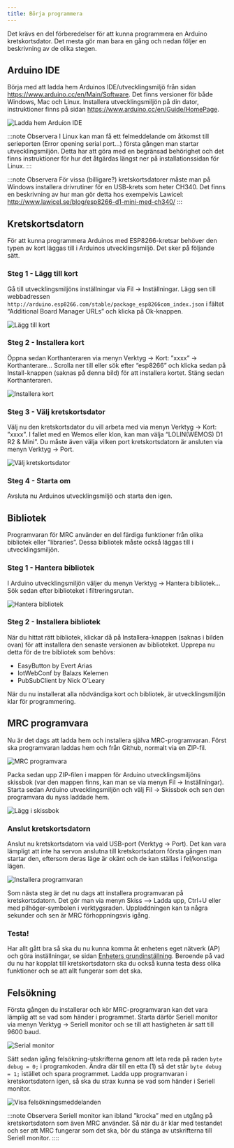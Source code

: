 ```yaml
---
title: Börja programmera
---
```

Det krävs en del förberedelser för att kunna programmera en Arduino kretskortsdator. Det mesta gör man bara en gång och nedan följer en beskrivning av de olika stegen.

## Arduino IDE
Börja med att ladda hem Arduinos IDE/utvecklingsmiljö från sidan https://www.arduino.cc/en/Main/Software. Det finns versioner för både Windows, Mac och Linux. Installera utvecklingsmiljön på din dator, instruktioner finns på sidan https://www.arduino.cc/en/Guide/HomePage.

![Ladda hem Arduion IDE](/img/mrc-sw01.png)

:::note Observera
I Linux kan man få ett felmeddelande om åtkomst till serieporten (Error opening serial port…) första gången man startar utvecklingsmiljön. Detta har att göra med en begränsad behörighet och det finns instruktioner för hur det åtgärdas längst ner på installationssidan för Linux.
:::

:::note Observera
För vissa (billigare?) kretskortsdatorer måste man på Windows installera drivrutiner för en USB-krets som heter CH340. Det finns en beskrivning av hur man gör detta hos exempelvis Lawicel: http://www.lawicel.se/blog/esp8266-d1-mini-med-ch340/
:::

## Kretskortsdatorn
För att kunna programmera Arduinos med ESP8266-kretsar behöver den typen av kort läggas till i Arduinos utvecklingsmiljö. Det sker på följande sätt.

### Steg 1 - Lägg till kort
Gå till utvecklingsmiljöns inställningar via Fil -> Inställningar. Lägg sen till webbadressen `http://arduino.esp8266.com/stable/package_esp8266com_index.json` i fältet “Additional Board Manager URLs” och klicka på Ok-knappen.

![Lägg till kort](/img/mrc-sw02.png)

### Steg 2 - Installera kort
Öppna sedan Korthanteraren via menyn Verktyg -> Kort: ”xxxx” -> Korthanterare… Scrolla ner till eller sök efter “esp8266” och klicka sedan på Install-knappen (saknas på denna bild) för att installera kortet. Stäng sedan Korthanteraren.

 ![Installera kort](/img/mrc-sw03.png)

### Steg 3 - Välj kretskortsdator
Välj nu den kretskortsdator du vill arbeta med via menyn Verktyg -> Kort: ”xxxx”. I fallet med en Wemos eller klon, kan man välja “LOLIN(WEMOS) D1 R2 & Mini”. Du måste även välja vilken port kretskortsdatorn är ansluten via menyn Verktyg -> Port.

![Välj kretskortsdator](/img/mrc-sw04.png)

### Steg 4 - Starta om
Avsluta nu Arduinos utvecklingsmiljö och starta den igen.


## Bibliotek

Programvaran för MRC använder en del färdiga funktioner från olika bibliotek eller ”libraries”. Dessa bibliotek måste också läggas till i utvecklingsmiljön.

### Steg 1 - Hantera bibliotek
I Arduino utvecklingsmiljön väljer du menyn Verktyg -> Hantera bibliotek… Sök sedan efter biblioteket i filtreringsrutan.

![Hantera bibliotek](/img/mrc-sw05.png)

### Steg 2 - Installera bibliotek
När du hittat rätt bibliotek, klickar då på Installera-knappen (saknas i bilden ovan) för att installera den senaste versionen av biblioteket. Upprepa nu detta för de tre bibliotek som behövs:

 - EasyButton by Evert Arias
 - IotWebConf by Balazs Kelemen
 - PubSubClient by Nick O’Leary

När du nu installerat alla nödvändiga kort och bibliotek, är utvecklingsmiljön klar för programmering.


## MRC programvara
Nu är det dags att ladda hem och installera själva MRC-programvaran. Först ska programvaran laddas hem och från Github, normalt via en ZIP-fil.

![MRC programvara](/img/mrc-sw06.png)

Packa sedan upp ZIP-filen i mappen för Arduino utvecklingsmiljöns skissbok (var den mappen finns, kan man se via menyn Fil -> Inställningar). Starta sedan Arduino utvecklingsmiljön och välj Fil -> Skissbok och sen den programvara du nyss laddade hem.

![Lägg i skissbok](/img/mrc-sw08.png)


### Anslut kretskortsdatorn
Anslut nu kretskortsdatorn via vald USB-port (Verktyg -> Port). Det kan vara lämpligt att inte ha servon anslutna till kretskortsdatorn första gången man startar den, eftersom deras läge är okänt och de kan ställas i fel/konstiga lägen.

![Installera programvaran](/img/mrc-sw11.png)

Som nästa steg är det nu dags att installera programvaran på kretskortsdatorn. Det gör man via menyn Skiss –> Ladda upp, Ctrl+U eller med pilhöger-symbolen i verktygsraden. Uppladdningen kan ta några sekunder och sen är MRC förhoppningsvis igång.


### Testa!
Har allt gått bra så ska du nu kunna komma åt enhetens eget nätverk (AP) och göra inställningar, se sidan [Enheters grundinställning](intro-settings). Beroende på vad du nu har kopplat till kretskortsdatorn ska du också kunna testa dess olika funktioner och se att allt fungerar som det ska.


## Felsökning
Första gången du installerar och kör MRC-programvaran kan det vara lämplig att se vad som händer i programmet. Starta därför Seriell monitor via menyn Verktyg -> Seriell monitor och se till att hastigheten är satt till 9600 baud.

![Serial monitor](/img/mrc-sw09.png)

Sätt sedan igång felsökning-utskrifterna genom att leta reda på raden `byte debug = 0;` i programkoden. Ändra där till en etta (1) så det står `byte debug = 1;` istället och spara programmet. Ladda upp programvaran i kretskortsdatorn igen, så ska du strax kunna se vad som händer i Seriell monitor.

![Visa felsökningsmeddelanden](/img/mrc-sw10.png)

:::note Observera
Seriell monitor kan ibland ”krocka” med en utgång på kretskortsdatorn som även MRC använder. Så när du är klar med testandet och ser att MRC fungerar som det ska, bör du stänga av utskrifterna till Seriell monitor.
::::
